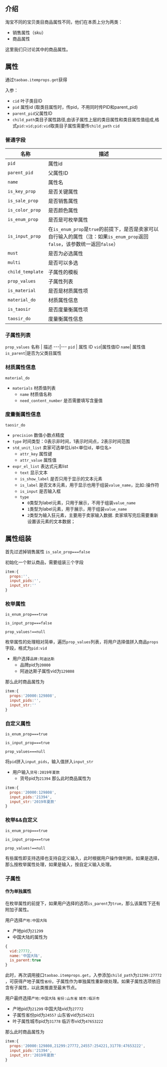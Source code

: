 ## 介绍
淘宝不同的宝贝类目商品属性不同，他们在本质上分为两类：
- 销售属性（sku）
- 商品属性

这里我们只讨论其中的商品属性。

## 属性
通过`taobao.itemprops.get`获得

入参：
- `cid` 叶子类目ID
- `pid` 属性id (取类目属性时，传pid，不用同时传PID和parent_pid)
- `parent_pid`父属性ID
- `child_path`类目子属性路径,由该子属性上层的类目属性和类目属性值组成,格式`pid:vid;pid:vid`取类目子属性需要传`child_path` `cid`
### 普通字段

名称 | 描述
---|---
`pid` | 属性id
`parent_pid` | 父属性ID
`name`|属性名
`is_key_prop`|是否关键属性
`is_sale_prop`|是否销售属性
`is_color_prop`|是否颜色属性
`is_enum_prop`|是否是可枚举属性
`is_input_prop`| 在`is_enum_prop`是`true`的前提下，是否是卖家可以自行输入的属性（注：如果`is_enum_prop`返回`false`，该参数统一返回`false`）
`must`|是否为必选属性
`multi`|是否可以多选
`child_template`|子属性的模板
`prop_values`| 子属性列表
`is_material`|是否是材质属性项
`material_do`|材质属性信息
`is_taosir`|是否度量衡属性项
`taosir_do`|度量衡属性信息
### 子属性列表
`prop_values`
名称 | 描述
---|---
`pid` | 属性 ID
`vid`|属性值ID
`name`|	属性值
`is_parent`|是否为父类目属性
### 材质属性信息
`material_do`

- `materials` 材质值列表
    - `name` 材质值名称
    - `need_content_number` 是否需要填写含量值
### 度量衡属性信息
`taosir_do`

- `precision` 数值小数点精度
- `type` 时间类型：0表示非时间，1表示时间点，2表示时间范围
- `std_unit_list` 卖家可选单位List<单位id，单位名>
    - `attr_key` 属性键
    - `attr_value` 属性值
- `expr_el_list` 表达式元素list
    - `text` 显示文本
    - `is_show_label` 是否只用于显示的文本元素
    - `is_label` 是否文本元素，用于显示也用于组装`value_name`，比如`:`操作符
    - `is_input` 是否输入框
    - `type`
        - `0`类型为label元素，只用于展示，不用于组装`value_name`
        - `1`类型为label元素，用于展示，用于组装`value_name`
        - `2`类型为输入狂元素，主要用于卖家输入数据. 卖家填写完后需要重新设置该元素的文本数据；
## 属性组装
首先过滤掉销售属性 `is_sale_prop===false`

初始化一个默认商品，需要组装三个字段
```javascript
item:{
  props:'',
  input_pids:'',
  input_str:''
}
```

### 枚举属性
`is_enum_prop===true`

`is_input_prop===false`

`prop_values!==null`

枚举属性的处理相对简单，遍历`prop_values`列表，将用户选择值拼入商品`props`字段，格式为`pid:vid`

- 用户选择`品牌:阿迪达斯`
    - 品牌pid为`20000`
    - 阿迪达斯子属性vid为`129808`
    
那么此时商品属性为
```javascript
item:{
  props:'20000:129808',
  input_pids:'',
  input_str:''
}
```

### 自定义属性
`is_enum_prop===true`

`is_input_prop===true`

`prop_values===null`

将`pid`拼入`input_pids`，输入值拼入`input_str`

- 用户输入`货号:2019年夏款`
    - 货号pid为`21394`
那么此时商品属性为
```javascript
item:{
  props:'20000:129808',
  input_pids:'21394',
  input_str:'2019年夏款'
}
```
### 枚举&&自定义
`is_enum_prop===true`

`is_input_prop===true`

`prop_values!==null`

有些属性即支持选择也支持自定义输入，此时根据用户操作做判断。如果是选择，那么按枚举属性处理，如果是输入，按自定义输入处理。

### 子属性
#### 作为单独属性
在枚举属性的前提下，如果用户选择的选项`is_parent`为`true`，那么该属性下还有附加子属性。

用户选择`产地:中国大陆` 
- 产地pid为`21299`
- 中国大陆的属性为
```javascript
{
  vid:27772,
  name:'中国大陆',
  is_parent:true
}
```

此时，再次调用接口`taobao.itemprops.get`，入参添加`child_path`为`21299:27772` ，可获得产地子属性`省份`，子属性作为单独属性重新做处理。如果子属性选项依旧含有子属性，以此类推直至最末节点。

用户最终选择`产地:中国大陆` `省份:山东省` `城市:临沂市`
- 产地pid为`21299` 中国大陆vid为`27772`
- 子属性省份pid为`24557` 山东省vid为`254221`
- 叶子属性城市pid为`31778` 临沂市vid为`47653222`

那么此时商品属性为
```javascript
item:{
  props:'20000:129808,21299:27772,24557:254221,31778:47653222',
  input_pids:'21394',
  input_str:'2019年夏款'
}
```
